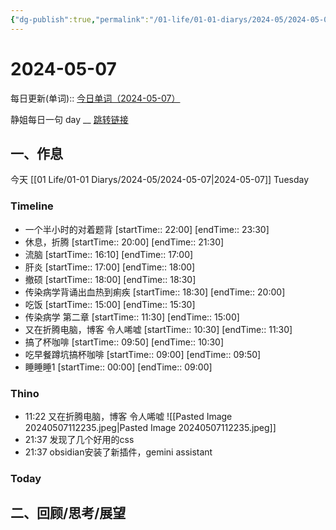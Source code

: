 ```yaml
---
{"dg-publish":true,"permalink":"/01-life/01-01-diarys/2024-05/2024-05-07/","tags":["Diary","written_by_10k","10k原创"]}
---
```



# 2024-05-07
每日更新(单词)::
[今日单词（2024-05-07）](https://www.123pan.com/s/FckCjv-cjUUA.html)

静姐每日一句 day __
[跳转链接](https://www.123pan.com/FileView?fileId=5435933&shareKey=FckCjv-cjUUA&sharePwd=)


## 一、作息
今天 [[01 Life/01-01 Diarys/2024-05/2024-05-07\|2024-05-07]] Tuesday

### Timeline
-  一个半小时的对着题背 [startTime:: 22:00]  [endTime:: 23:30]
-  休息，折腾 [startTime:: 20:00]  [endTime:: 21:30]
-  流脑 [startTime:: 16:10]  [endTime:: 17:00]
-  肝炎 [startTime:: 17:00]  [endTime:: 18:00]
-  撤硕 [startTime:: 18:00]  [endTime:: 18:30]
-  传染病学背诵出血热到痢疾 [startTime:: 18:30]  [endTime:: 20:00]
-  吃饭 [startTime:: 15:00]  [endTime:: 15:30]
-  传染病学 第二章 [startTime:: 11:30]  [endTime:: 15:00]
-  又在折腾电脑，博客 令人唏嘘 [startTime:: 10:30]  [endTime:: 11:30]
-  搞了杯咖啡 [startTime:: 09:50]  [endTime:: 10:30]
-  吃早餐蹲坑搞杯咖啡 [startTime:: 09:00]  [endTime:: 09:50]
-  睡睡睡1 [startTime:: 00:00]  [endTime:: 09:00]

### Thino
- 11:22 
	又在折腾电脑，博客 令人唏嘘
	![[Pasted Image 20240507112235.jpeg\|Pasted Image 20240507112235.jpeg]]
- 21:37 发现了几个好用的css 
- 21:37 obsidian安装了新插件，gemini assistant 
	 

### Today



## 二、回顾/思考/展望







